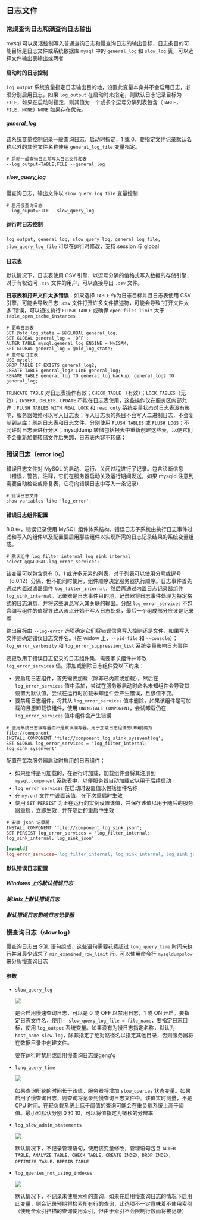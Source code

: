 ## 日志文件

### 常规查询日志和满查询日志输出

mysql 可以灵活控制写入普通查询日志和慢查询日志的输出目标，日志条目的可能目标是日志文件或系统数据库 `mysql` 中的 `general_log` 和 `slow_log` 表，可以选择文件输出表输出或两者

#### 启动时的日志控制

`log_output` 系统变量指定日志输出目的地，设置此变量本身并不会启用日志，必须分别启用日志，如果 `log_output` 在启动时未指定，则默认日志记录目标为 `FILE`，如果在启动时指定，则其值为一个或多个逗号分隔列表包含（`TABLE`，`FILE`，`NONE`）`NONE` 如果存在优先。

##### general_log

该系统变量控制记录一般查询日志，启动时指定，1 或 0，要指定文件记录默认名称以外的其他文件名称使用 `general_log_file` 变量指定。

```shell
# 启动一般查询日志并写入日志文件和表
--log_output=TABLE,FILE --general_log
```

##### slow_query_log

慢查询日志，输出文件以 `slow_query_log_file` 变量控制

```shell
# 启用慢查询日志
--log_ouput=FILE --slow_query_log
```

#### 运行时日志控制

`log_output`，`general_log`，`slow_query_log`，`general_log_file`，`slow_query_log_file` 可以在运行时修改，支持 session 与 global

#### 日志表

默认情况下，日志表使用 CSV 引擎，以逗号分隔的值格式写入数据的存储引擎，对于有权访问 `.csv` 文件的用户，可以直接导出 `.csv` 文件。

**日志表和打开文件太多错误**：如果选择 `TABLE` 作为日志目标并且日志表使用 CSV 引擎，可能会导致日志 `.csv` 文件打开许多文件描述符，可能会导致“打开文件太多”错误，可以通过执行 `FLUSH TABLE` 或确保 `open_files_limit` 大于 `table_open_cache_instances` 

```mysql
# 更改日志表
SET @old_log_state = @@GLOBAL.general_log;
SET GLOBAL general_log = 'OFF';
ALTER TABLE mysql.general_log ENGINE = MyISAM;
SET GLOBAL general_log = @old_log_state;
# 重命名日志表
USE mysql;
DROP TABLE IF EXISTS general_log2;
CREATE TABLE general_log2 LIKE general_log;
RENAME TABLE general_log TO general_log_backup, general_log2 TO general_log;
```

`TRUNCATE TABLE` 对日志表操作有效；`CHECK_TABLE` （有效）；`LOCK_TABLES`（无效）；`INSERT、DELETE、UPDATE` 不能在日志表使用，这些操作仅在服务区内部允许；`FLUSH TABLES WITH REAL LOCK` 和 `read only` 系统变量状态对日志表没有影响，服务器始终可以写入日志表；写入日志表的条目不会写入二进制日志，不会复制到从库；刷新日志表和日志文件，分别使用 `FLUSH TABLES` 或 `FLUSH LOGS`；不允许对日志表进行分区；mysqldump 转储包括报表中重新创建这些表，以便它们不会重新加载转储文件后失踪，日志表内容不转储；

### 错误日志（error log）

错误日志文件对 MySQL 的启动、运行、关闭过程进行了记录。包含诊断信息（错误，警告，注释，它们在服务器启动关及运行期间发送，如果 mysqld 注意到需要自动检查或修复表，它将向错误日志中写入一条记录）

```mysql
# 错误日志文件
show variables like 'log_error';
```

#### 错误日志组件配置

8.0 中，错误记录使用 MySQL 组件体系结构。错误日志子系统由执行日志事件过滤和写入的组件以及配置要启用那些组件以实现所需的日志记录结果的系统变量组成。

```mysql
# 默认组件 log_filter_internal log_sink_internal
select @@GLOBAL.log_error_services;
```

该变量可以包含具有 0，1 或许多元素的列表，对于列表可以使用分号或逗号（8.0.12）分隔，但不能同时使用，组件顺序决定服务器执行顺序。日志事件首先通过内置过滤器组件 `log_filter_internal`，然后再通过内置日志记录器组件 `log_sink_internal`。记录器是日志事件目的地，记录器将日志事件处理为特定格式的日志消息，并将这些消息写入其关联的输出。分配 `log_error_services` 不包含编写组件的值将导致从该点开始不写入日志处处，最后一个组成部分应该是记录器

输出目标由 `--log-error` 选项确定它们将错误信息写入控制还是文件，如果写入文件则确定错误日志文件名。（在 widow 上，`--pid-file` 和 `--console`）；`log_error_verbosity` 和 `log_error_suppression_list` 系统变量影响日志事件

要更改用于错误日志记录的日志组件集，需要家长组件并修改 `log_error_services` 值。添加或删除日志组件受以下约束：

* 要启用日志组件，首先需要加载（除非已内置或加载），然后在 `log_error_services` 值中添加，尝试在服务器启动时命名未知组件会导致其设置为默认值，尝试在运行时加载未知组件会产生错误，且该值不变。
* 要禁用日志组件，将其从 `log_error_services` 值中删除，如果该组件是可加载的且想卸载该组件，使用 `UNINSTALL COMPONENT`，尝试卸载仍在 `log_error_services` 值中组件会产生错误

```mysql
# 使用系统日志编写器而不是默认编写器，用于加载日志组件的URN前缀为 file://component_
INSTALL COMPONENT 'file://component_log_slink_syseventlog';
SET GLOBAL log_error_services = 'log_filter_internal; log_sink_sysenvent'
```

配置在每次服务器启动时启用的日志组件：

* 如果组件是可加载的，在运行时加载，加载组件会将其注册到 `mysql.component` 系统表中，以便服务器自动加载它以用于后续启动
* `log_error_services` 在启动时设置值以包括组件名称
* 在 `my.cnf` 文件中设置该值，在下次重启时生效
* 使用 `SET PERSIST` 为正在运行的实例设置该值，并保存该值以用于随后的服务器重启，立即生效，并在随后的重启中生效

```mysql
# 安装 json 记录器
INSTALL COMPONENT 'file://component_log_sink_json';
SET PERSIST log_error_services = 'log_filter_internal; log_sink_internal; log_sink_json'
```

```ini
[mysqld]
log_error_services='log_filter_internal; log_sink_internal; log_sink_json'
```

#### 默认错误日志配置

##### Windows 上的默认错误日志



##### 类Unix上默认错误日志

##### 默认错误日志影响日志记录器

### 慢查询日志（slow  log）

慢查询日志由 SQL 语句组成，这些语句需要花费超过 `long_query_time` 时间来执行并且最少请求了 `min_examined_row_limit` 行。可以使用命令行 `mysqldumpslow` 来分析慢查询日志

#### 参数

* `slow_query_log`

  ![](../Images/Performance/slow_query_log参数.png)

  是否启用慢速查询日志，可以是 0 或 OFF 以禁用日志，1 或 ON 开启。要指定日志文件名，使用 `--slow_query_log_file = file_name`，要指定日志目标，使用 `log_output` 系统变量。如果没有为慢日志指定名称，默认为 `host_name-slow.log`，除非指定了绝对路径名以指定其他目录，否则服务器将在数据目录中创建文件。

  要在运行时禁用或启用慢查询日志或geng'g

* `long_query_time` 

  ![](../Images/Performance/long_query_time参数.png)

  如果查询所花的时间长于该值，服务器将增加 `slow_queries` 状态变量。如果启用了慢查询日志，则查询将记录到慢查询日志文件中。该值实时测量，不是 CPU 时间。在轻负载系统上低于阈值的查询可能会在重负载系统上高于阈值。最小和默认分别 0 和 10，可以将值指定为微秒的分辨率

* `log_slow_admin_statements`

  ![](../Images/Performance/log_slow_admin_statements.png)

  默认情况下，不记录管理语句，使用该变量修改，管理语句包含 `ALTER TABLE，ANALYZE TABLE，CHECK TABLE，CREATE_INDEX，DROP INDEX，OPTIMIZE TABLE，REPAIR TABLE`

* `log_queries_not_using_indexes`

  ![](../Images/Performance/log_queries_not_using_indexes参数.png)

  默认情况下，不记录未使用索引的查询，如果在启用慢查询日志的情况下启用此变量，则会记录预期将检索所有行的查询，此选项不一定意味着不使用索引（使用全索引扫描的查询使用索引，但由于索引不会限制行数而将被记录）